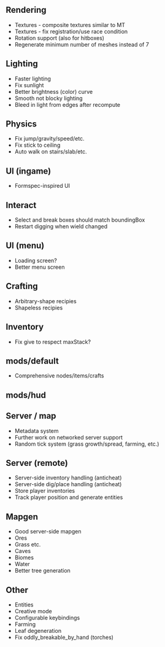 ## Rendering

* Textures - composite textures similar to MT
* Textures - fix registration/use race condition
* Rotation support (also for hitboxes)
* Regenerate minimum number of meshes instead of 7


## Lighting

* Faster lighting
* Fix sunlight
* Better brightness (color) curve
* Smooth not blocky lighting
* Bleed in light from edges after recompute


## Physics

* Fix jump/gravity/speed/etc.
* Fix stick to ceiling
* Auto walk on stairs/slab/etc.


## UI (ingame)

* Formspec-inspired UI


## Interact

* Select and break boxes should match boundingBox
* Restart digging when wield changed


## UI (menu)

* Loading screen?
* Better menu screen


## Crafting

* Arbitrary-shape recipies
* Shapeless recipies


## Inventory

* Fix give to respect maxStack?


## mods/default

* Comprehensive nodes/items/crafts


## mods/hud


## Server / map

* Metadata system
* Further work on networked server support
* Random tick system (grass growth/spread, farming, etc.)


## Server (remote)

* Server-side inventory handling (anticheat)
* Server-side dig/place handling (anticheat)
* Store player inventories
* Track player position and generate entities


## Mapgen

* Good server-side mapgen
* Ores
* Grass etc.
* Caves
* Biomes
* Water
* Better tree generation


## Other

* Entities
* Creative mode
* Configurable keybindings
* Farming
* Leaf degeneration
* Fix oddly_breakable_by_hand (torches)
